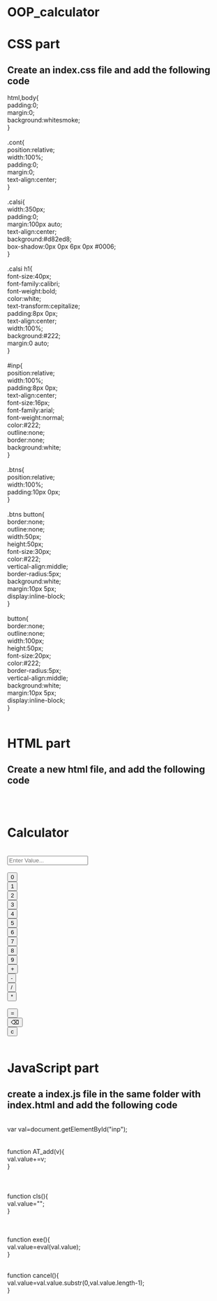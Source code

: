 # OOP_calculator

# CSS part
## Create an index.css file and add the following code
html,body{<br />
padding:0;<br />
margin:0;<br />
background:whitesmoke;<br />
}<br />
<br />
.cont{<br />
position:relative;<br />
width:100%;<br />
padding:0;<br />
margin:0;<br />
text-align:center;<br />
}<br />
<br />
.calsi{<br />
width:350px;<br />
padding:0;<br />
margin:100px auto;<br />
text-align:center;<br />
background:#d82ed8;<br />
box-shadow:0px 0px 6px 0px #0006;<br />
}<br />
<br />
.calsi h1{<br />
font-size:40px;<br />
font-family:calibri;<br />
font-weight:bold;<br />
color:white;<br />
text-transform:cepitalize;<br />
padding:8px 0px;<br />
text-align:center;<br />
width:100%;<br />
background:#222;<br />
margin:0 auto;<br />
}<br />
<br />
#inp{<br />
position:relative;<br />
width:100%;<br />
padding:8px 0px;<br />
text-align:center;<br />
font-size:16px;<br />
font-family:arial;<br />
font-weight:normal;<br />
color:#222;<br />
outline:none;<br />
border:none;<br />
background:white;<br />
}<br />
<br />
.btns{<br />
position:relative;<br />
width:100%;<br />
padding:10px 0px;<br />
}<br />
<br />
.btns button{<br />
border:none;<br />
outline:none;<br />
width:50px;<br />
height:50px;<br />
font-size:30px;<br />
color:#222;<br />
vertical-align:middle;<br />
border-radius:5px;<br />
background:white;<br />
margin:10px 5px;<br />
display:inline-block;<br />
}<br />
<br />
button{<br />
border:none;<br />
outline:none;<br />
width:100px;<br />
height:50px;<br />
font-size:20px;<br />
color:#222;<br />
border-radius:5px;<br />
vertical-align:middle;<br />
background:white;<br />
margin:10px 5px;<br />
display:inline-block;<br />
}<br />
<br />

# HTML part<br />
## Create a new html file, and add the following code<br />
<div class="cont"><br />
<div class="calsi"><br />
<h1>Calculator</h1><br />
<input type="text" id="inp" placeholder="Enter Value..." readonly=""><br />
<div class="btns"><br />
<button onclick="AT_add(1)">0</button><br />
<button onclick="AT_add(1)">1</button><br />
<button onclick="AT_add(2)">2</button><br />
<button onclick="AT_add(3)">3</button><br />
<button onclick="AT_add(4)">4</button><br />
<button onclick="AT_add(5)">5</button><br />
<button onclick="AT_add(6)">6</button><br />
<button onclick="AT_add(7)">7</button><br />
<button onclick="AT_add(8)">8</button><br />
<button onclick="AT_add(9)">9</button><br />
<button onclick="AT_add('+')">+</button><br />
<button onclick="AT_add('-')">-</button><br />
<button onclick="AT_add('/')">/</button><br />
<button onclick="AT_add('*')">*</button><br />
</div><br />
<button onclick="exe()">=</button><br />
<button onclick="cancel()">⌫</button><br />
<button onclick="cls()">c</button><br />
</div><br />

# JavaScript part<br />
## create a index.js file in the same folder with index.html and add the following code<br />
<br />
var val=document.getElementById("inp");<br />
<br />
<br />
function AT_add(v){<br />
val.value+=v;<br />
}<br />
<br />
<br />
<br />
function cls(){<br />
val.value="";<br />
}<br />
<br />
<br />

function exe(){<br />
val.value=eval(val.value);<br />
}<br />
<br />


function cancel(){<br />
val.value=val.value.substr(0,val.value.length-1);<br />
}
<br />
<br />